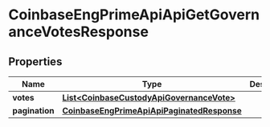 
# CoinbaseEngPrimeApiApiGetGovernanceVotesResponse

## Properties
Name | Type | Description | Notes
------------ | ------------- | ------------- | -------------
**votes** | [**List&lt;CoinbaseCustodyApiGovernanceVote&gt;**](CoinbaseCustodyApiGovernanceVote.md) |  | 
**pagination** | [**CoinbaseEngPrimeApiApiPaginatedResponse**](CoinbaseEngPrimeApiApiPaginatedResponse.md) |  | 




